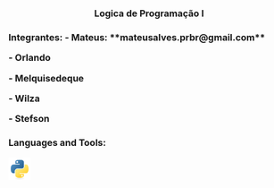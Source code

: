 <h3 align="center">Logica de Programação I</h3>
<h3 align="left">Integrantes:
-  Mateus: **mateusalves.prbr@gmail.com**
<p align="left">
-  Orlando
<p align="left">
-  Melquisedeque
<p align="left">
-  Wilza
<p align="left">
-  Stefson

<p align="left">
</p>

<h3 align="left">Languages and Tools:</h3>
<p align="left"> <a href="https://www.python.org" target="_blank" rel="noreferrer"> <img src="https://raw.githubusercontent.com/devicons/devicon/master/icons/python/python-original.svg" alt="python" width="40" height="40"/> </a> </p>
